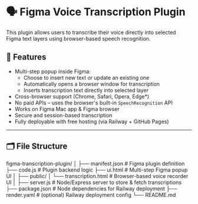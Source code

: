 # 🗣️ Figma Voice Transcription Plugin

This plugin allows users to transcribe their voice directly into selected Figma text layers using browser-based speech recognition.

## 🎯 Features

- Multi-step popup inside Figma:  
  - Choose to insert new text or update an existing one
  - Automatically opens a browser window for transcription
  - Inserts transcription text directly into selected layer
- Cross-browser support (Chrome, Safari, Opera, Edge*)  
- No paid APIs – uses the browser's built-in `SpeechRecognition` API
- Works on Figma Mac app & Figma browser
- Secure and session-based transcription
- Fully deployable with free hosting (via Railway + GitHub Pages)

---

## 🗂️ File Structure

figma-transcription-plugin/ 
│ ├── manifest.json # Figma plugin definition 
├── code.js # Plugin backend logic ├── ui.html # Multi-step Figma popup UI │ ├── public/ │ └── transcription.html # Browser-based voice recorder UI │ ├── server.js # Node/Express server to store & fetch transcriptions ├── package.json # Node dependencies for Railway deployment ├── render.yaml # (optional) Railway deployment config └── README.md